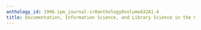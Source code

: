 ```yaml
---
anthology_id: 1996.ipm_journal-ir0anthology0volumeA32A1.4
title: Documentation, Information Science, and Library Science in the USA
---
```

